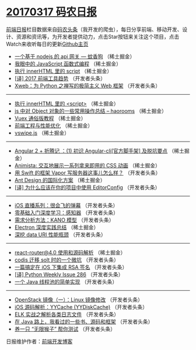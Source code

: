 # [20170317 码农日报](https://github.com/kujian/frontendDaily/blob/master/2017/03/17.md)

[前端日报](http://caibaojian.com/c/news)栏目数据来自[码农头条](http://hao.caibaojian.com/)（我开发的爬虫），每日分享前端、移动开发、设计、资源和资讯等，为开发者提供动力，点击Star按钮来关注这个项目，点击Watch来收听每日的更新[Github主页](https://github.com/kujian/frontendDaily)
* [一个基于 nodejs 的 api 网关 &#8212; 蚊香狗](http://hao.caibaojian.com/30635.html) （稀土掘金）
* [我眼中的 JavaScript 函数式编程](http://hao.caibaojian.com/30626.html) （稀土掘金）
* [执行 innerHTML 里的 script](http://hao.caibaojian.com/30627.html) （稀土掘金）
* [[译] 2017 前端工具趋势](http://hao.caibaojian.com/30654.html) （开发者头条）
* [Xweb：为 Python 之禅写的极简主义 Web 框架](http://hao.caibaojian.com/30666.html) （开发者头条）

***
* [执行 innerHTML 里的 &lt;script&gt;](http://hao.caibaojian.com/30631.html) （稀土掘金）
* [js 中对 Object 对象的一些常用操作总结 &#8211; haorooms](http://hao.caibaojian.com/30632.html) （稀土掘金）
* [Vuex 通俗版教程](http://hao.caibaojian.com/30633.html) （稀土掘金）
* [前端工程与性能优化](http://hao.caibaojian.com/30623.html) （稀土掘金）
* [vswipe.js](http://hao.caibaojian.com/30628.html) （稀土掘金）

***
* [Angular 2 + 折腾记 ：(1) 初识 Angular-cli[官方脚手架] 及脱坑要点](http://hao.caibaojian.com/30629.html) （稀土掘金）
* [Animista: 交互地展示一系列拿来即用的 CSS 动画](http://hao.caibaojian.com/30630.html) （稀土掘金）
* [用 Swift 的框架 Vapor 写服务器这事儿怎么样？](http://hao.caibaojian.com/30676.html) （开发者头条）
* [Ant Design 的国际化方案](http://hao.caibaojian.com/30620.html) （稀土掘金）
* [[译] 为什么应该在你的项目中使用 EditorConfig](http://hao.caibaojian.com/30667.html) （开发者头条）

***
* [iOS 直播系列：很会飞的弹幕](http://hao.caibaojian.com/30668.html) （开发者头条）
* [零基础入门深度学习：感知器](http://hao.caibaojian.com/30669.html) （开发者头条）
* [需求分析方法：KANO 模型](http://hao.caibaojian.com/30670.html) （开发者头条）
* [Electron 深度实践总结](http://hao.caibaojian.com/30634.html) （稀土掘金）
* [深挖 data URI 性能瓶颈](http://hao.caibaojian.com/30671.html) （开发者头条）

***
* [react-router@4.0 使用和源码解析](http://hao.caibaojian.com/30625.html) （稀土掘金）
* [codis 迁移 solt 时的一个微坑](http://hao.caibaojian.com/30672.html) （开发者头条）
* [一篇搞定在 iOS 下集成 RSA 签名](http://hao.caibaojian.com/30673.html) （开发者头条）
* [[译] Python Weekly Issue 286](http://hao.caibaojian.com/30674.html) （开发者头条）
* [一个 Java 线程池的简单实现](http://hao.caibaojian.com/30653.html) （开发者头条）

***
* [OpenStack 镜像（一）：Linux 镜像修改](http://hao.caibaojian.com/30675.html) （开发者头条）
* [iOS 源码解析：YYCache (YYDiskCache)](http://hao.caibaojian.com/30677.html) （开发者头条）
* [ELK 实战之解析各类日志文件](http://hao.caibaojian.com/30661.html) （开发者头条）
* [在 Java 路上，我看过的一些书、源码和框架](http://hao.caibaojian.com/30651.html) （开发者头条）
* [养一只 “无限猴子” 帮你测试](http://hao.caibaojian.com/30662.html) （开发者头条）

日报维护作者：[前端开发博客](http://caibaojian.com/) 